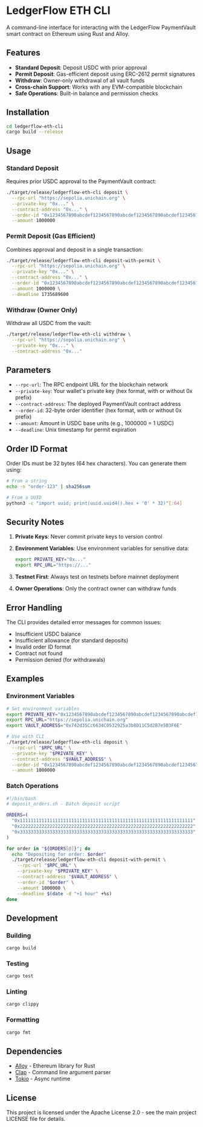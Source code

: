 # LedgerFlow ETH CLI

A command-line interface for interacting with the LedgerFlow PaymentVault smart contract on Ethereum using Rust and Alloy.

## Features

- **Standard Deposit**: Deposit USDC with prior approval
- **Permit Deposit**: Gas-efficient deposit using ERC-2612 permit signatures
- **Withdraw**: Owner-only withdrawal of all vault funds
- **Cross-chain Support**: Works with any EVM-compatible blockchain
- **Safe Operations**: Built-in balance and permission checks

## Installation

```bash
cd ledgerflow-eth-cli
cargo build --release
```

## Usage

### Standard Deposit

Requires prior USDC approval to the PaymentVault contract:

```bash
./target/release/ledgerflow-eth-cli deposit \
  --rpc-url "https://sepolia.unichain.org" \
  --private-key "0x..." \
  --contract-address "0x..." \
  --order-id "0x1234567890abcdef1234567890abcdef1234567890abcdef1234567890abcdef" \
  --amount 1000000
```

### Permit Deposit (Gas Efficient)

Combines approval and deposit in a single transaction:

```bash
./target/release/ledgerflow-eth-cli deposit-with-permit \
  --rpc-url "https://sepolia.unichain.org" \
  --private-key "0x..." \
  --contract-address "0x..." \
  --order-id "0x1234567890abcdef1234567890abcdef1234567890abcdef1234567890abcdef" \
  --amount 1000000 \
  --deadline 1735689600
```

### Withdraw (Owner Only)

Withdraw all USDC from the vault:

```bash
./target/release/ledgerflow-eth-cli withdraw \
  --rpc-url "https://sepolia.unichain.org" \
  --private-key "0x..." \
  --contract-address "0x..."
```

## Parameters

- `--rpc-url`: The RPC endpoint URL for the blockchain network
- `--private-key`: Your wallet's private key (hex format, with or without 0x prefix)
- `--contract-address`: The deployed PaymentVault contract address
- `--order-id`: 32-byte order identifier (hex format, with or without 0x prefix)
- `--amount`: Amount in USDC base units (e.g., 1000000 = 1 USDC)
- `--deadline`: Unix timestamp for permit expiration

## Order ID Format

Order IDs must be 32 bytes (64 hex characters). You can generate them using:

```bash
# From a string
echo -n "order-123" | sha256sum

# From a UUID
python3 -c "import uuid; print(uuid.uuid4().hex + '0' * 32)"[:64]
```

## Security Notes

1. **Private Keys**: Never commit private keys to version control
2. **Environment Variables**: Use environment variables for sensitive data:

   ```bash
   export PRIVATE_KEY="0x..."
   export RPC_URL="https://..."
   ```

3. **Testnet First**: Always test on testnets before mainnet deployment
4. **Owner Operations**: Only the contract owner can withdraw funds

## Error Handling

The CLI provides detailed error messages for common issues:

- Insufficient USDC balance
- Insufficient allowance (for standard deposits)
- Invalid order ID format
- Contract not found
- Permission denied (for withdrawals)

## Examples

### Environment Variables

```bash
# Set environment variables
export PRIVATE_KEY="0x1234567890abcdef1234567890abcdef1234567890abcdef1234567890abcdef"
export RPC_URL="https://sepolia.unichain.org"
export VAULT_ADDRESS="0x742d35Cc6634C0532925a3b8D11C5d2B7e5B3F6E"

# Use with CLI
./target/release/ledgerflow-eth-cli deposit \
  --rpc-url "$RPC_URL" \
  --private-key "$PRIVATE_KEY" \
  --contract-address "$VAULT_ADDRESS" \
  --order-id "0x1234567890abcdef1234567890abcdef1234567890abcdef1234567890abcdef" \
  --amount 1000000
```

### Batch Operations

```bash
#!/bin/bash
# deposit_orders.sh - Batch deposit script

ORDERS=(
  "0x1111111111111111111111111111111111111111111111111111111111111111"
  "0x2222222222222222222222222222222222222222222222222222222222222222"
  "0x3333333333333333333333333333333333333333333333333333333333333333"
)

for order in "${ORDERS[@]}"; do
  echo "Depositing for order: $order"
  ./target/release/ledgerflow-eth-cli deposit-with-permit \
    --rpc-url "$RPC_URL" \
    --private-key "$PRIVATE_KEY" \
    --contract-address "$VAULT_ADDRESS" \
    --order-id "$order" \
    --amount 1000000 \
    --deadline $(date -d "+1 hour" +%s)
done
```

## Development

### Building

```bash
cargo build
```

### Testing

```bash
cargo test
```

### Linting

```bash
cargo clippy
```

### Formatting

```bash
cargo fmt
```

## Dependencies

- [Alloy](https://alloy.rs/) - Ethereum library for Rust
- [Clap](https://clap.rs/) - Command line argument parser
- [Tokio](https://tokio.rs/) - Async runtime

## License

This project is licensed under the Apache License 2.0 - see the main project LICENSE file for details.

